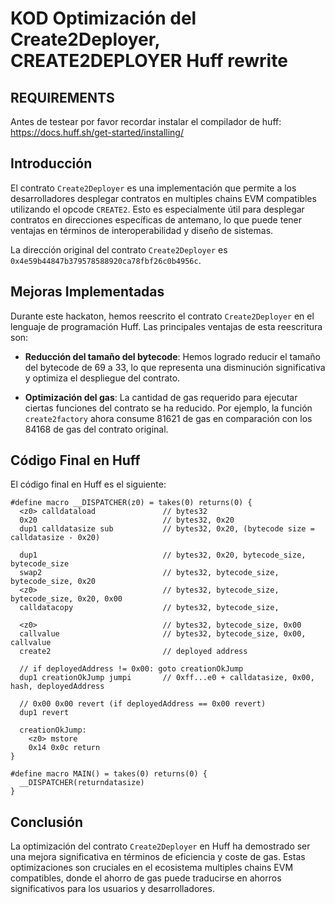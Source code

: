 # KOD Optimización del Create2Deployer, CREATE2DEPLOYER Huff rewrite

## REQUIREMENTS
Antes de testear por favor recordar instalar el compilador de huff:
https://docs.huff.sh/get-started/installing/

## Introducción

El contrato `Create2Deployer` es una implementación que permite a los desarrolladores desplegar contratos en multiples chains EVM compatibles utilizando el opcode `CREATE2`. Esto es especialmente útil para desplegar contratos en direcciones específicas de antemano, lo que puede tener ventajas en términos de interoperabilidad y diseño de sistemas.

La dirección original del contrato `Create2Deployer` es `0x4e59b44847b379578588920ca78fbf26c0b4956c`.

## Mejoras Implementadas

Durante este hackaton, hemos reescrito el contrato `Create2Deployer` en el lenguaje de programación Huff. Las principales ventajas de esta reescritura son:

- **Reducción del tamaño del bytecode**: Hemos logrado reducir el tamaño del bytecode de 69 a 33, lo que representa una disminución significativa y optimiza el despliegue del contrato.
  
- **Optimización del gas**: La cantidad de gas requerido para ejecutar ciertas funciones del contrato se ha reducido. Por ejemplo, la función `create2factory` ahora consume 81621 de gas en comparación con los 84168 de gas del contrato original.

## Código Final en Huff

El código final en Huff es el siguiente:

```huff
#define macro __DISPATCHER(z0) = takes(0) returns(0) {
  <z0> calldataload               // bytes32
  0x20                            // bytes32, 0x20
  dup1 calldatasize sub           // bytes32, 0x20, (bytecode size = calldatasize - 0x20)
  
  dup1                            // bytes32, 0x20, bytecode_size, bytecode_size
  swap2                           // bytes32, bytecode_size, bytecode_size, 0x20
  <z0>                            // bytes32, bytecode_size, bytecode_size, 0x20, 0x00
  calldatacopy                    // bytes32, bytecode_size,

  <z0>                            // bytes32, bytecode_size, 0x00
  callvalue                       // bytes32, bytecode_size, 0x00, callvalue
  create2                         // deployed address
  
  // if deployedAddress != 0x00: goto creationOkJump
  dup1 creationOkJump jumpi       // 0xff...e0 + calldatasize, 0x00, hash, deployedAddress
  
  // 0x00 0x00 revert (if deployedAddress == 0x00 revert)
  dup1 revert
  
  creationOkJump:
    <z0> mstore
    0x14 0x0c return
}

#define macro MAIN() = takes(0) returns(0) {
  __DISPATCHER(returndatasize)
}
```

## Conclusión

La optimización del contrato `Create2Deployer` en Huff ha demostrado ser una mejora significativa en términos de eficiencia y coste de gas. Estas optimizaciones son cruciales en el ecosistema multiples chains EVM compatibles, donde el ahorro de gas puede traducirse en ahorros significativos para los usuarios y desarrolladores.
